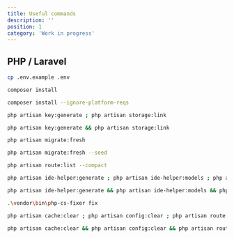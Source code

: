 ```yaml
---
title: Useful commands
description: ''
position: 1
category: 'Work in progress'
---
```


## PHP / Laravel

```bash
cp .env.example .env
```

<code-group>
  <code-block label="Composer" active>

  ```bash
  composer install
  ```

  </code-block>
  <code-block label="Ignore">

  ```bash
  composer install --ignore-platform-reqs
  ```

  </code-block>
</code-group>

<code-group>
  <code-block label="Windows" active>

  ```bash
  php artisan key:generate ; php artisan storage:link
  ```

  </code-block>
  <code-block label="Linux">

  ```bash
  php artisan key:generate && php artisan storage:link
  ```

  </code-block>
</code-group>

<code-group>
  <code-block label="Migrate" active>

  ```bash
  php artisan migrate:fresh
  ```

  </code-block>
  <code-block label="Seeding">

  ```bash
  php artisan migrate:fresh --seed
  ```

  </code-block>
</code-group>

```bash
php artisan route:list --compact
```

<code-group>
  <code-block label="Windows" active>

  ```bash
  php artisan ide-helper:generate ; php artisan ide-helper:models ; php artisan ide-helper:meta
  ```

  </code-block>
  <code-block label="Linux">

  ```bash
  php artisan ide-helper:generate && php artisan ide-helper:models && php artisan ide-helper:meta
  ```

  </code-block>
</code-group>

```bash
.\vendor\bin\php-cs-fixer fix
```

<code-group>
  <code-block label="Windows" active>

  ```bash
  php artisan cache:clear ; php artisan config:clear ; php artisan route:clear
  ```

  </code-block>
  <code-block label="Linux">

  ```bash
  php artisan cache:clear && php artisan config:clear && php artisan route:clear
  ```

  </code-block>
</code-group>
